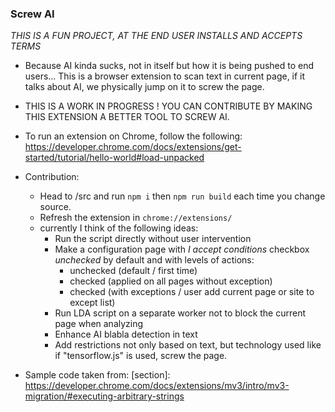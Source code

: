 ### Screw AI

_THIS IS A FUN PROJECT, AT THE END USER INSTALLS AND ACCEPTS TERMS_
  
- Because AI kinda sucks, not in itself but how it is being pushed to end users...
This is a browser extension to scan text in current page, if it talks about AI, we physically jump on it to screw the page.

- THIS IS A WORK IN PROGRESS ! YOU CAN CONTRIBUTE BY MAKING THIS EXTENSION A BETTER TOOL TO SCREW AI.

- To run an extension on Chrome, follow the following: https://developer.chrome.com/docs/extensions/get-started/tutorial/hello-world#load-unpacked

- Contribution:
    - Head to /src and run `npm i` then `npm run build` each time you change source.
    - Refresh the extension in `chrome://extensions/`
    - currently I think of the following ideas:
        - Run the script directly without user intervention
        - Make a configuration page with *I accept conditions* checkbox *unchecked* by default and with levels of actions:
            - unchecked (default / first time)
            - checked (applied on all pages without exception)
            - checked (with exceptions / user add current page or site to except list)
        - Run LDA script on a separate worker not to block the current page when analyzing
        - Enhance AI blabla detection in text
        - Add restrictions not only based on text, but technology used like if "tensorflow.js" is used, screw the page.
        

- Sample code taken from:
[section]: https://developer.chrome.com/docs/extensions/mv3/intro/mv3-migration/#executing-arbitrary-strings
